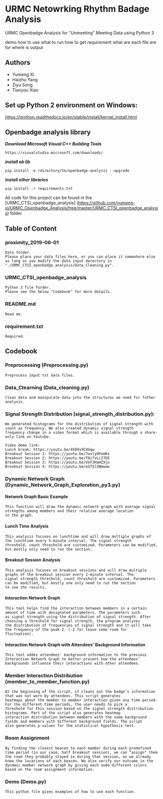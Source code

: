 # URMC Netowrking Rhythm Badage Analysis
URMC Openbadge Analysis for "Unmeeting" Meeting Data using Python 3

demo how to use 
what to run 
how to get requirement 
what are each file are for 
where is output 

## Authors
* Yumeng Xi
* Haizhu Yang
* Ziyu Song
* Tianyou Xiao


## Set up Python 2 environment on Windows:
https://ipython.readthedocs.io/en/stable/install/kernel_install.html

## Openbadge analysis library
***Download Microsoft Visual C++ Building Tools***
```
https://visualstudio.microsoft.com/downloads/
```
***install ob lib***
```
pip install -e /directory/to/openbadge-analysis --upgrade
```
***install other libraries***
```
pip install -r requirements.txt
```
All code for this project can be found in the [URMC_CTSI_openbadge_analysis]
(https://github.com/yumeng-xi/URMC_Openbadge_Analysis/tree/master/URMC_CTSI_openbadge_analysis) folder.


## Table of Content

### proximity_2019-06-01
```
Data folder.
Please place your data files here, or you can place it somewhere else as long as you modify the data input derectory in 
"./URMC_CTSI_openbadge_analysis/Data_Cleaning.py". 
```

### URMC_CTSI_openbadge_analysis
```
Python 3 file forder.
Please see the below "Codebook" for more details. 
```

### README.md
```
Read me. 
```

### requirement.txt
```
Required. 
```


## Codebook
### Preprocessing (Preprocessing.py)
```
Preprocess input txt data files. 
```

### Data_Clearning (Data_cleaning.py)
```
Clean data and manipulate data into the structures we need for futher analysis. 
```

### Signal Strength Distribution (signal_strength_distribution.py):
```
We generated histograms for the distribution of signal strength with count as frequency. We also created dynamic signal strength 
frequency change in a video format which is available through a share-only link on Youtube.

Video demo link: 
Lunch break: https://youtu.be/4X9Xs9C4Gqw 
Breakout Session 1: https://youtu.be/7wvly0PomRs 
Breakout Session 2: https://youtu.be/f8ifvLcI7EE 
Breakout Session 3: https://youtu.be/VeF3HaHZXjo 
Breakout Session 4: https://youtu.be/eSf5lXNmwaw 
```

### Dynamic Network Graph (Dynamic_Network_Graph_Exploration_py3.py)
#### Network Graph Basic Example
```
This function will draw the dynamic network graph with average signal strengths among members and their relative average location 
in the graph. 

```
#### Lunch Time Analysis
```
This analysis focuses on lunchtime and will draw multiple graphs of the lunchtime every 5-minute interval. The signal strength 
threshold, count threshold are customized. Parameters can be modified, but mostly only need to run the section.
```
#### Breakout Session Analysis
```
This analysis focuses on breakout sessions and will draw multiple graphs of the breakout session every 2-minute interval. The 
signal strength threshold, count threshold are customized. Parameters can be modified, but mostly one only need to run the section 
to see the results. 
```
#### Interaction Network Graph
```
This tool helps find the interaction between members in a certain amount of time with designated parameters. The parameters such 
as signal strength using the distribution of signal strength. After choosing a threshold for signal strength, the program analyzes 
the distribution of frequencies of signal strength and it will take the frequency of the peak-2. (-2 for leave some room for 
fluctuation).
```
#### Interaction Network Graph with Attendees' Background Information
```
This tool addes attendees' background information to the previous Interaction Network Graph to better present how the attendees' 
backgrounds influence their interactions with other attendees.
```
### Member Interaction Distribution (member_to_member_function.py)
```
At the beginning of the script, it cleans out the badge’s information that was not worn by attendees. This script generates 
heatmaps about the member to member interaction given any time period. For the different time periods, the user needs to pick a 
threshold for this session based on the signal strength distribution histograms. Part of the script also generates heatmap 
interaction distribution between members with the same background fields and members with different background fields. The script 
also generates p-values for the statistical hypothesis test. 
```

### Room Assignment
```
By finding the closest beacon to each member during each predefined time period (in our case, half breakout session), we can “assign” them the room they probably stayed in during that session, as we already knew the locations of each beacon. We also verify our outcome in the dynamic member network graph by giving each node different colors based on the room assignment information. 
```

### Demo (Demo.py)
```
This python file gives examples of how to use each function. 
```
